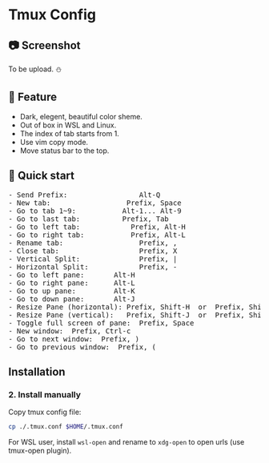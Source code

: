 # Tmux Config

## 📷 Screenshot

To be upload. ⛄

## 🐧 Feature

- Dark, elegent, beautiful color sheme.
- Out of box in WSL and Linux.
- The index of tab starts from 1.
- Use vim copy mode.
- Move status bar to the top.

## 🚀 Quick start

<pre>
- Send Prefix:                 <kbd>Alt</kbd>-<kbd>Q</kbd>
- New tab:                  <kbd>Prefix</kbd>, <kbd>Space</kbd>
- Go to tab 1~9:           <kbd>Alt</kbd>-<kbd>1</kbd>... <kbd>Alt</kbd>-<kbd>9</kbd>
- Go to last tab:          <kbd>Prefix</kbd>, <kbd>Tab</kbd>
- Go to left tab:            <kbd>Prefix</kbd>, <kbd>Alt</kbd>-<kbd>H</kbd>
- Go to right tab:           <kbd>Prefix</kbd>, <kbd>Alt</kbd>-<kbd>L</kbd>
- Rename tab:                  <kbd>Prefix</kbd>, <kbd>,</kbd>
- Close tab:                   <kbd>Prefix</kbd>, <kbd>X</kbd>
- Vertical Split:              <kbd>Prefix</kbd>, <kbd>|</kbd>
- Horizontal Split:            <kbd>Prefix</kbd>, <kbd>-</kbd>
- Go to left pane:       <kbd>Alt</kbd>-<kbd>H</kbd>
- Go to right pane:      <kbd>Alt</kbd>-<kbd>L</kbd>
- Go to up pane:         <kbd>Alt</kbd>-<kbd>K</kbd>
- Go to down pane:       <kbd>Alt</kbd>-<kbd>J</kbd>
- Resize Pane (horizontal): <kbd>Prefix</kbd>, <kbd>Shift</kbd>-<kbd>H</kbd>  or  <kbd>Prefix</kbd>, <kbd>Shift</kbd>-<kbd>L</kbd>
- Resize Pane (vertical):   <kbd>Prefix</kbd>, <kbd>Shift</kbd>-<kbd>J</kbd>  or  <kbd>Prefix</kbd>, <kbd>Shift</kbd>-<kbd>K</kbd>
- Toggle full screen of pane:  <kbd>Prefix</kbd>, <kbd>Space</kbd>
- New window:  <kbd>Prefix</kbd>, <kbd>Ctrl</kbd>-<kbd>c</kbd>
- Go to next window:  <kbd>Prefix</kbd>, <kbd>)</kbd>
- Go to previous window:  <kbd>Prefix</kbd>, <kbd>(</kbd>
</pre>


## Installation

### 2. Install manually


Copy tmux config file:


```bash
cp ./.tmux.conf $HOME/.tmux.conf
```


For WSL user, install `wsl-open` and rename to `xdg-open` to open urls (use
tmux-open plugin).
